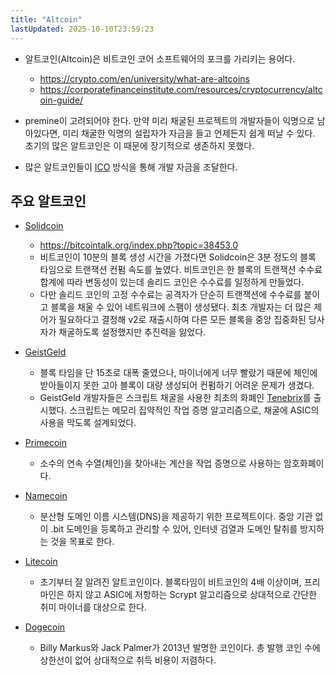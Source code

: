 ```yaml
---
title: "Altcoin"
lastUpdated: 2025-10-10T23:59:23
---
```


- 알트코인(Altcoin)은 비트코인 코어 소프트웨어의 포크를 가리키는 용어다.
  - <https://crypto.com/en/university/what-are-altcoins>
  - <https://corporatefinanceinstitute.com/resources/cryptocurrency/altcoin-guide/>

- premine이 고려되어야 한다. 만약 미리 채굴된 프로젝트의 개발자들이 익명으로 남아있다면, 미리 채굴한 익명의 설립자가 자금을 들고 언제든지 쉽게 떠날 수 있다. 초기의 많은 알트코인은 이 때문에 장기적으로 생존하지 못했다.

- 많은 알트코인들이 [ICO](./ICO.md) 방식을 통해 개발 자금을 조달한다.

## 주요 알트코인

- [Solidcoin](https://solidcoin.biz/)
  - <https://bitcointalk.org/index.php?topic=38453.0>
  - 비트코인이 10분의 블록 생성 시간을 가졌다면 Solidcoin은 3분 정도의 블록 타임으로 트랜잭션 컨펌 속도를 높였다. 비트코인은 한 블록의 트랜잭션 수수료 합계에 따라 변동성이 있는데 솔리드 코인은 수수료를 일정하게 만들었다.
  - 다만 솔리드 코인의 고정 수수료는 공격자가 단순히 트랜잭션에 수수료를 붙이고 블록을 채울 수 있어 네트워크에 스팸이 생성됐다. 최초 개발자는 더 많은 제어가 필요하다고 결정해 v2로 재출시하여 다른 모든 블록을 중앙 집중화된 당사자가 채굴하도록 설정했지만 추진력을 잃었다.
- [GeistGeld](https://geistgeld.com/)
  - 블록 타임을 단 15초로 대폭 줄였으나, 마이너에게 너무 빨랐기 때문에 체인에 받아들이지 못한 고아 블록이 대량 생성되어 컨펌하기 어려운 문제가 생겼다.
  - GeistGeld 개발자들은 스크립트 채굴을 사용한 최초의 화폐인 [Tenebrix](https://bitcointalk.org/index.php?topic=45667.0)를 출시했다. 스크립트는 메모리 집약적인 작업 증명 알고리즘으로, 채굴에 ASIC의 사용을 막도록 설계되었다.

- [Primecoin](https://primecoin.io/)
  - 소수의 연속 수열(체인)을 찾아내는 계산을 작업 증명으로 사용하는 암호화폐이다.

- [Namecoin](https://www.namecoin.org/)
  - 분산형 도메인 이름 시스템(DNS)을 제공하기 위한 프로젝트이다. 중앙 기관 없이 .bit 도메인을 등록하고 관리할 수 있어, 인터넷 검열과 도메인 탈취를 방지하는 것을 목표로 한다.

- [Litecoin](https://litecoin.org/)
  - 초기부터 잘 알려진 알트코인이다. 블록타임이 비트코인의 4배 이상이며, 프리마인은 하지 않고 ASIC에 저항하는 Scrypt 알고리즘으로 상대적으로 간단한 취미 마이너를 대상으로 한다.

- [Dogecoin](https://dogecoin.com/)
  - Billy Markus와 Jack Palmer가 2013년 발명한 코인이다. 총 발행 코인 수에 상한선이 없어 상대적으로 취득 비용이 저렴하다.
  
